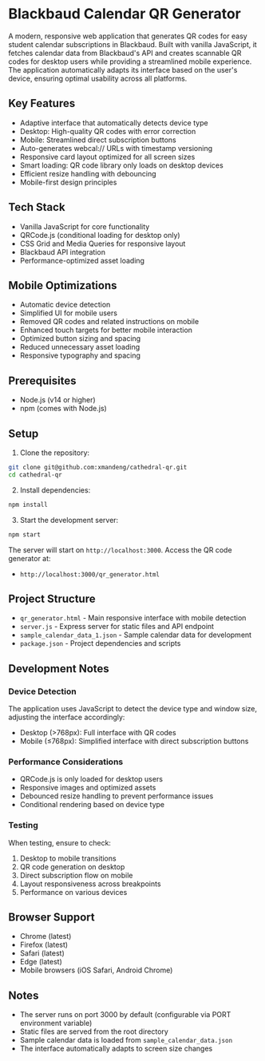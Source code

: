 # Blackbaud Calendar QR Generator

A modern, responsive web application that generates QR codes for easy student calendar subscriptions in Blackbaud. Built with vanilla JavaScript, it fetches calendar data from Blackbaud's API and creates scannable QR codes for desktop users while providing a streamlined mobile experience. The application automatically adapts its interface based on the user's device, ensuring optimal usability across all platforms.

## Key Features
- Adaptive interface that automatically detects device type
- Desktop: High-quality QR codes with error correction
- Mobile: Streamlined direct subscription buttons
- Auto-generates webcal:// URLs with timestamp versioning
- Responsive card layout optimized for all screen sizes
- Smart loading: QR code library only loads on desktop devices
- Efficient resize handling with debouncing
- Mobile-first design principles

## Tech Stack
- Vanilla JavaScript for core functionality
- QRCode.js (conditional loading for desktop only)
- CSS Grid and Media Queries for responsive layout
- Blackbaud API integration
- Performance-optimized asset loading

## Mobile Optimizations
- Automatic device detection
- Simplified UI for mobile users
- Removed QR codes and related instructions on mobile
- Enhanced touch targets for better mobile interaction
- Optimized button sizing and spacing
- Reduced unnecessary asset loading
- Responsive typography and spacing

## Prerequisites
- Node.js (v14 or higher)
- npm (comes with Node.js)

## Setup

1. Clone the repository:
```bash
git clone git@github.com:xmandeng/cathedral-qr.git
cd cathedral-qr
```

2. Install dependencies:
```bash
npm install
```

3. Start the development server:
```bash
npm start
```

The server will start on `http://localhost:3000`. Access the QR code generator at:
- `http://localhost:3000/qr_generator.html`

## Project Structure
- `qr_generator.html` - Main responsive interface with mobile detection
- `server.js` - Express server for static files and API endpoint
- `sample_calendar_data_1.json` - Sample calendar data for development
- `package.json` - Project dependencies and scripts

## Development Notes

### Device Detection
The application uses JavaScript to detect the device type and window size, adjusting the interface accordingly:
- Desktop (>768px): Full interface with QR codes
- Mobile (≤768px): Simplified interface with direct subscription buttons

### Performance Considerations
- QRCode.js is only loaded for desktop users
- Responsive images and optimized assets
- Debounced resize handling to prevent performance issues
- Conditional rendering based on device type

### Testing
When testing, ensure to check:
1. Desktop to mobile transitions
2. QR code generation on desktop
3. Direct subscription flow on mobile
4. Layout responsiveness across breakpoints
5. Performance on various devices

## Browser Support
- Chrome (latest)
- Firefox (latest)
- Safari (latest)
- Edge (latest)
- Mobile browsers (iOS Safari, Android Chrome)

## Notes
- The server runs on port 3000 by default (configurable via PORT environment variable)
- Static files are served from the root directory
- Sample calendar data is loaded from `sample_calendar_data.json`
- The interface automatically adapts to screen size changes